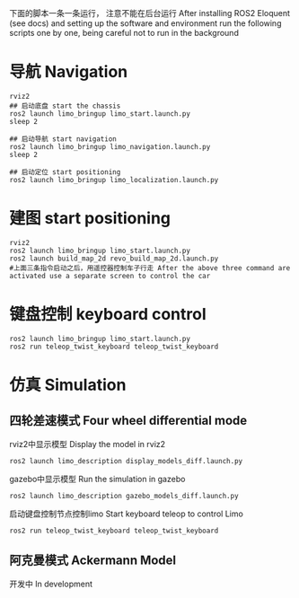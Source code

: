 
下面的脚本一条一条运行， 注意不能在后台运行  After installing ROS2 Eloquent (see docs) and setting up the software and environment run the following scripts one by one, being careful not to run in the background

# 导航 Navigation

```shell
rviz2
## 启动底盘 start the chassis
ros2 launch limo_bringup limo_start.launch.py
sleep 2

## 启动导航 start navigation
ros2 launch limo_bringup limo_navigation.launch.py
sleep 2

## 启动定位 start positioning
ros2 launch limo_bringup limo_localization.launch.py
```

# 建图 start positioning

```shell
rviz2
ros2 launch limo_bringup limo_start.launch.py
ros2 launch build_map_2d revo_build_map_2d.launch.py
#上面三条指令启动之后，用遥控器控制车子行走 After the above three command are activated use a separate screen to control the car
```


# 键盘控制 keyboard control

```shell
ros2 launch limo_bringup limo_start.launch.py
ros2 run teleop_twist_keyboard teleop_twist_keyboard
```

# 仿真 Simulation

## 四轮差速模式  Four wheel differential mode

rviz2中显示模型  Display the model in rviz2

```
ros2 launch limo_description display_models_diff.launch.py 
```

gazebo中显示模型 Run the simulation in gazebo

```
ros2 launch limo_description gazebo_models_diff.launch.py 
```

启动键盘控制节点控制limo Start keyboard teleop to control Limo

```
ros2 run teleop_twist_keyboard teleop_twist_keyboard
```

## 阿克曼模式  Ackermann Model

开发中  In development





